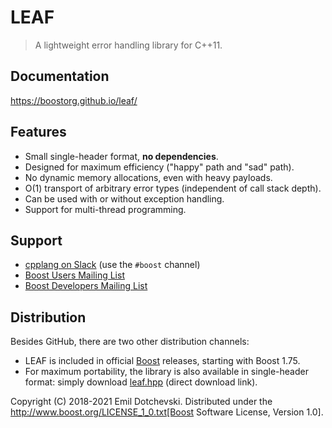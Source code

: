 # LEAF

> A lightweight error handling library for C++11.

## Documentation

https://boostorg.github.io/leaf/

## Features

* Small single-header format, **no dependencies**.
* Designed for maximum efficiency ("happy" path and "sad" path).
* No dynamic memory allocations, even with heavy payloads.
* O(1) transport of arbitrary error types (independent of call stack depth).
* Can be used with or without exception handling.
* Support for multi-thread programming.

## Support

* [cpplang on Slack](https://Cpplang.slack.com) (use the `#boost` channel)
* [Boost Users Mailing List](https://lists.boost.org/mailman/listinfo.cgi/boost-users)
* [Boost Developers Mailing List](https://lists.boost.org/mailman/listinfo.cgi/boost)

## Distribution

Besides GitHub, there are two other distribution channels:

* LEAF is included in official [Boost](https://www.boost.org/) releases, starting with Boost 1.75.
* For maximum portability, the library is also available in single-header format: simply download [leaf.hpp](https://boostorg.github.io/leaf/leaf.hpp) (direct download link).

Copyright (C) 2018-2021 Emil Dotchevski. Distributed under the http://www.boost.org/LICENSE_1_0.txt[Boost Software License, Version 1.0].


